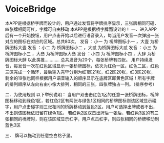 # VoiceBridge
本APP是根据桥字牌而设计的，用户通过发音将字牌排序显示，三张牌相同可碰、四张牌相同可杠，字牌可自由移动
本APP是根据桥字牌而设计的！
一、进入APP后有一个开始按钮，用户点击开始以后进行语音录入，每当用户发音一次弹出一张对应的图标在对应的区域。总共80次。
发音 ：小一 为 桥牌图标小一 ，大壹 为桥牌图标大壹
发音 ：小二 为 桥牌图标小二 ，大贰 为桥牌图标大贰
发音 ：小三 为 桥牌图标小三 ，大叁 为桥牌图标大叁
发音 ：小四 为 桥牌图标小四 ，大肆 为桥牌图标大肆
以此类推…………
总共发音为20个，每张桥牌有四张。
用户持续发音，每发音一次在红色区域显示一张桥牌图标，依次为红色一区，红色二区，红色三区完成一个循环，最后输入完毕分别为红1区21张，红2区20张，红3区20张，剩余的19张也同样根据用户语音输入的顺序显示在底牌区即黄色区域！所有字牌的排列顺序从左向右由小像大排列，相同的三张，四张牌独占一列。（排序参考）

二．为使用规则
以下举例说明：
当用户双击击红色1区的任意一张桥牌图标，桥牌图标移动到绿色1区，若红色2区有两张与绿色1区相同的桥牌图标则该区域显示碰字，用户点击碰字则三张相同的桥牌移动到蓝色2区，用户可选择出牌或者不出，不出则该图标依旧留在绿色1区。
若红色2区双击出牌后一张后，若红色3区的有三张相同的桥牌时，则在该区域显示杠字，用户点击杠字，则四张相同的桥牌移动到蓝色3区

三． 牌可以拖动到任意空白格子里。
